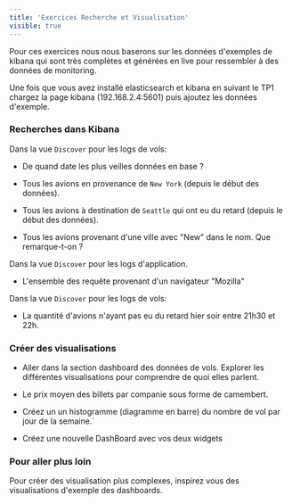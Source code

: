 ```yaml
---
title: 'Exercices Recherche et Visualisation'
visible: true
---
```


Pour ces exercices nous nous baserons sur les données d'exemples de kibana qui sont très complètes et générées en live pour ressembler à des données de monitoring.

Une fois que vous avez installé elasticsearch et kibana en suivant le TP1 chargez la page kibana (192.168.2.4:5601) puis ajoutez les données d'exemple.

### Recherches dans Kibana

Dans la vue `Discover` pour les logs de vols:
- De quand date les plus veilles données en base ?


- Tous les avions en provenance de `New York` (depuis le début des données).


- Tous les avions à destination de `Seattle` qui ont eu du retard (depuis le début des données).

- Tous les avions provenant d'une ville avec "New" dans le nom. Que remarque-t-on ?


Dans la vue `Discover` pour les logs d'application.

- L'ensemble des requête provenant d'un navigateur "Mozilla"


Dans la vue `Discover` pour les logs de vols:
- La quantité d'avions n'ayant pas eu du retard hier soir entre 21h30 et 22h.



### Créer des visualisations

- Aller dans la section dashboard des données de vols. Explorer les différentes visualisations pour comprendre de quoi elles parlent.

- Le prix moyen des billets par companie sous forme de camembert.

- Créez un un histogramme (diagramme en barre) du nombre de vol par jour de la semaine.`

- Créez une nouvelle DashBoard avec vos deux widgets

### Pour aller plus loin

Pour créer des visualisation plus complexes, inspirez vous des visualisations d'exemple des dashboards.